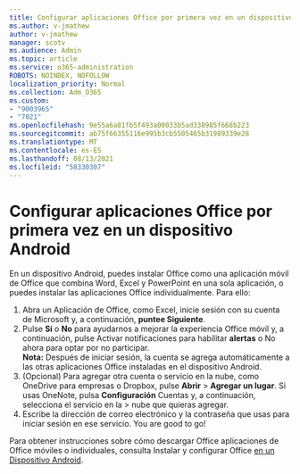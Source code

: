 ```yaml
---
title: Configurar aplicaciones Office por primera vez en un dispositivo Android
ms.author: v-jmathew
author: v-jmathew
manager: scotv
ms.audience: Admin
ms.topic: article
ms.service: o365-administration
ROBOTS: NOINDEX, NOFOLLOW
localization_priority: Normal
ms.collection: Adm_O365
ms.custom:
- "9003965"
- "7021"
ms.openlocfilehash: 9e55a6a81fb5f493a00033b5ad338985f668b223
ms.sourcegitcommit: ab75f66355116e995b3cb5505465b31989339e28
ms.translationtype: MT
ms.contentlocale: es-ES
ms.lasthandoff: 08/13/2021
ms.locfileid: "58330307"
---
```

# <a name="set-up-office-apps-for-the-first-time-on-an-android-device"></a>Configurar aplicaciones Office por primera vez en un dispositivo Android

En un dispositivo Android, puedes instalar Office como una aplicación móvil de Office que combina Word, Excel y PowerPoint en una sola aplicación, o puedes instalar las aplicaciones Office individualmente. Para ello:

1. Abra un Aplicación de Office, como Excel, inicie sesión con su cuenta de Microsoft y, a continuación, **puntee Siguiente**.
2. Pulse **Sí** o **No** para ayudarnos a mejorar la experiencia Office móvil y,  a continuación, pulse Activar notificaciones para habilitar **alertas** o No ahora para optar por no participar.\
    **Nota:** Después de iniciar sesión, la cuenta se agrega automáticamente a las otras aplicaciones Office instaladas en el dispositivo Android.
3. (Opcional) Para agregar otra cuenta o servicio en la nube, como OneDrive para empresas o Dropbox, pulse **Abrir**  >  **Agregar un lugar**. Si usas OneNote, pulsa **Configuración** Cuentas y, a continuación, selecciona el servicio en la  >  nube que quieras agregar.
4. Escribe la dirección de correo electrónico y la contraseña que usas para iniciar sesión en ese servicio. You are good to go!

Para obtener instrucciones sobre cómo descargar Office aplicaciones de Office móviles o individuales, consulta Instalar y configurar Office [en un Dispositivo Android](https://go.microsoft.com/fwlink/?linkid=2135287).
